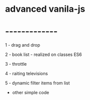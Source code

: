 # advanced vanila-js
# -------------
1 - drag and drop

2 - book list - realized on classes ES6

3 - throttle

4 - raiting televisions 

5 - dynamic filter items from list

* other simple code

